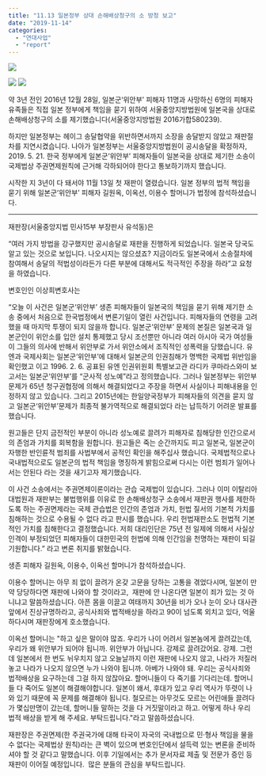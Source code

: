 ```yaml
---
title: "11.13 일본정부 상대 손해배상청구의 소 방청 보고"
date: "2019-11-14"
categories: 
  - "연대사업"
  - "report"
---
```


![](https://r2.womenandwar.net/2019/11/IMGP2472.jpg)

![](https://r2.womenandwar.net/2019/11/20191113_175331_HDR.jpg) ![](https://r2.womenandwar.net/2019/11/20191113_1752181.jpg)

약 3년 전인 2016년 12월 28일, 일본군‘위안부’ 피해자 11명과 사망하신 6명의 피해자 유족들은 직접 일본 정부에게 책임을 묻기 위하여 서울중앙지방법원에 일본국을 상대로 손해배상청구의 소를 제기했습니다(서울중앙지방법원 2016가합580239).

하지만 일본정부는 헤이그 송달협약을 위반하면서까지 소장을 송달받지 않았고 재판절차를 지연시켰습니다. 나아가 일본정부는 서울중앙지방법원이 공시송달을 확정하자, 2019. 5. 21. 한국 정부에게 일본군‘위안부’ 피해자들이 일본국을 상대로 제기한 소송이 국제법상 주권면제원칙에 근거해 각하되어야 한다고 통보하기까지 했습니다.

시작한 지 3년이 다 돼서야 11월 13일 첫 재판이 열렸습니다. 일본 정부의 법적 책임을 묻기 위해 일본군‘위안부’ 피해자 길원옥, 이옥선, 이용수 할머니가 법정에 참석하셨습니다.

* * *

재판장(서울중앙지법 민사15부 부장판사 유석동)은

“여러 가지 방법을 강구했지만 공시송달로 재판을 진행하게 되었습니다. 일본국 당국도 알고 있는 것으로 보입니다. 나오시지는 않으셨죠? 지금이라도 일본국에서 소송절차에 참여해서 송달의 적법성이라든가 다른 부분에 대해서도 적극적인 주장을 하라”고 요청을 하였습니다.

변호인인 이상희변호사는

“오늘 이 사건은 일본군‘위안부’ 생존 피해자들이 일본국의 책임을 묻기 위해 제기한 소송 중에서 처음으로 한국법정에서 변론기일이 열린 사건입니다. 피해자들의 연령을 고려했을 때 마지막 투쟁이 되지 않을까 합니다. 일본군‘위안부’ 문제의 본질은 일본국과 일본군인이 위안소를 입안 설치 통제했고 당시 조선뿐만 아니라 여러 아시아 국가 여성들이 그들의 의사에 반해서 위안부로 가서 위안소에서 조직적인 성폭력을 당했습니다. 유엔과 국제사회는 일본군‘위안부’에 대해서 일본군의 인권침해가 명백한 국제법 위반임을 확인했고 이고 1996. 2. 6. 공표된 유엔 인권위원회 특별보고관 라디카 쿠마라스와미 보고서는 일본군‘위안부’를 “군사적 성노예”라고 정의했습니다. 그러나 일본정부는 위안부 문제가 65년 청구권협정에 의해서 해결되었다고 주장을 하면서 사실이나 피해내용을 인정하지 않고 있습니다. 그리고 2015년에는 한일양국정부가 피해자들의 의견을 묻지 않고 일본군‘위안부’문제가 최종적 불가역적으로 해결되었다 라는 납득하기 어려운 발표를 했습니다.

원고들은 단지 금전적인 부분이 아니라 성노예로 끌려가 피해자로 침해당한 인간으로서의 존엄과 가치를 회복함을 원합니다. 원고들은 죽는 순간까지도 피고 일본국, 일본군이 자행한 반인륜적 범죄를 사법부에서 공적인 확인을 해주십사 했습니다. 국제법적으로나 국내법적으로도 일본군의 법적 책임을 명징하게 밝힘으로써 다시는 이런 범죄가 일어나서는 안된다 라는 것을 새기고자 제기했습니다.

이 사건 소송에서는 주권면제이론이라는 관습 국제법이 있습니다. 그러나 이미 이탈리아 대법원과 재판부는 불법행위를 이유로 한 손해배상청구 소송에서 재판권 행사를 제한하도록 하는 주권면제라는 국제 관습법은 인간의 존엄과 가치, 헌법 질서의 기본적 가치를 침해하는 것으로 수용될 수 없다 라고 판시를 했습니다. 우리 헌법재판소도 헌법적 기본적인 가치를 침해한다고 결정했습니다. 저희 대리인단은 75년 전 일제에 의해서 사실상 인격이 부정되었던 피해자들이 대한민국의 헌법에 의해 인간임을 천명하는 재판이 되길 기원합니다.” 라고 변론 취지를 밝혔습니다.

생존 피해자 길원옥, 이용수, 이옥선 할머니가 참석하셨습니다.

이용수 할머니는 아무 죄 없이 끌려가 온갖 고문을 당하는 고통을 겪었다시며, 일본이 만약 당당하다면 재판에 나와야 할 것이라고,  재판에 안 나온다면 일본이 죄가 있는 것 아니냐고 말씀하셨습니다. 아픈 몸을 이끌고 여태까지 30년을 비가 오나 눈이 오나 대사관 앞에서 진상규명하라고, 공식사죄와 법적배상을 하라고 90이 넘도록 외치고 있다, 억울하다시며 재판장에게 호소했습니다.

이옥선 할머니는 "하고 싶은 말이야 많죠. 우리가 나이 어려서 일본놈에게 끌려갔는데, 우리가 왜 위안부가 되어야 됩니까. 위안부가 아닙니다. 강제로 끌려갔어요. 강제. 그런데 일본에서 한 번도 뉘우치지 않고 오늘날까지 이런 재판에 나오지 않고, 나라가 저질러놓고 나라가 나오지 않으면 누가 나와야 됩니까. 아베가 나와야 돼. 우리는 공식사죄와 법적배상을 요구하는데 그걸 하지 않잖아요. 할머니들이 다 죽기를 기다리는데. 할머니들 다 죽어도 일본이 해결해야합니다. 일본이 왜서, 후대가 있고 우리 역사가 뚜렷이 나와 있기 때문에 꼭 문제를 해결해야 됩니다. 철모르는 아무것도 모르는 어린애들 끌려다가 몇십만명이 갔는데, 할머니들 말하는 것을 다 거짓말이라고 하고. 어떻게 하나 우리 법적 배상을 받게 해 주세요. 부탁드립니다."라고 말씀하셨습니다.

재판장은 주권면제(한 주권국가에 대해 타국이 자국의 국내법으로 민·형사 책임을 물을 수 없다는 국제법상 원칙)라는 큰 벽이 있으며 변호인단에서 설득력 있는 변론을 준비하셔야 할 것 같다고 말했습니다. 이후 기일에서는 추가 문서자료 제출 및 전문가 증인 등 재판이 이어질 예정입니다.  많은 분들의 관심을 부탁드립니다.

